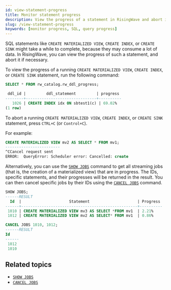 ```yaml
---
id: view-statement-progress
title: Monitor statement progress
description: View the progress of a statement in RisingWave and abort it if it takes too long.
slug: /view-statement-progress
keywords: [monitor progress, SQL, query progress]
---
```

SQL statements like `CREATE MATERIALIZED VIEW`, `CREATE INDEX`, or `CREATE SINK` might take a while to complete, because they may consume a lot of data. In RisingWave, you can view the progress of such a statement, and abort it if necessary.

To view the progress of a running `CREATE MATERIALIZED VIEW`, `CREATE INDEX`, or `CREATE SINK` statement, run the following command:

```sql
SELECT * FROM rw_catalog.rw_ddl_progress;

 ddl_id |         ddl_statement         | progress
--------+-------------------------------+----------
   1026 | CREATE INDEX idx ON sbtest1(c) | 69.02%
(1 row)

```

To abort a running `CREATE MATERIALIZED VIEW`, `CREATE INDEX`, or `CREATE SINK` statement, press `CTRL+C` (or `Control+C`).

For example:

```sql
CREATE MATERIALIZED VIEW mv2 AS SELECT * FROM mv1;
------------------------
^CCancel request sent
ERROR:  QueryError: Scheduler error: Cancelled: create
```

Alternatively, you can use the [`SHOW JOBS`](/sql/commands/sql-show-jobs.md) command to get all streaming jobs (that is, the creation of a materialized view) that are in progress. The IDs, specific statements, and their progresses will be returned in the result. You can then cancel specific jobs by their IDs using the [`CANCEL JOBS`](/sql/commands/sql-cancel-jobs.md) command.

```sql title="Show all jobs"
SHOW JOBS;
------RESULT
  Id  |                     Statement                     | Progress
------+---------------------------------------------------+----------
 1010 | CREATE MATERIALIZED VIEW mv3 AS SELECT *FROM mv1  | 2.21%
 1012 | CREATE MATERIALIZED VIEW mv2 AS SELECT* FROM mv1  | 0.86%
```

```sql title="Cancel jobs"
CANCEL JOBS 1010, 1012;
------RESULT
Id
------
 1012
 1010
 ```

## Related topics

- [`SHOW JOBS`](/sql/commands/sql-show-jobs.md)
- [`CANCEL JOBS`](/sql/commands/sql-cancel-jobs.md)
